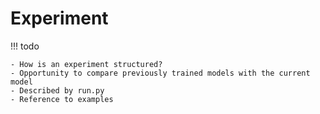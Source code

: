 # Experiment

!!! todo

    - How is an experiment structured?
    - Opportunity to compare previously trained models with the current model
    - Described by run.py
    - Reference to examples

